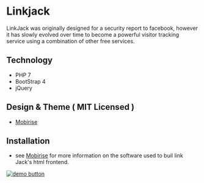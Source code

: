 Linkjack
======
LinkJack was originally designed for a security report to facebook, however it has slowly evolved over time to become a powerful visitor tracking service using a combination of other free services.

## Technology
* PHP 7
* BootStrap 4
* jQuery

## Design & Theme ( MIT Licensed )
* [Mobirise](https://mobirise.com)

## Installation
* see [Mobirise](https://mobirise.com) for more information on the software used to buil link Jack's html frontend.


[![demo button](https://i.imgur.com/D1im9FI.png)](https://naxlo.ml/app/linkly) 
